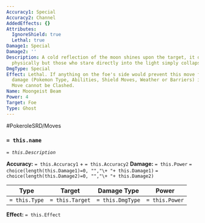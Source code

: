 ```yaml
---
Accuracy1: Special
Accuracy2: Channel
AddedEffects: {}
Attributes:
  IgnoreShield: true
  Lethal: true
Damage1: Special
Damage2: ''
Description: A cold reflection of the moon shines upon the target, it doesn't hurt
  physically but those who stare directly into the light simply collapse.
DmgType: Special
Effect: Lethal. If anything on the foe's side would prevent this move from dealing
  damage (Pokemon Type, Abilities, Shield Moves, Weather or Barriers) ignore it. This
  Move cannot be Clashed.
Name: Moongeist Beam
Power: 4
Target: Foe
Type: Ghost
---
```


#PokeroleSRD/Moves

### `= this.name` 
*`= this.Description`*

**Accuracy:** `= this.Accuracy1` + `= this.Accuracy2`
**Damage:** `= this.Power` `= choice(length(this.Damage1)=0, "","\+ "+ this.Damage1)` `= choice(length(this.Damage2)=0, "","\+ "+ this.Damage2)`

| Type          | Target          | Damage Type          | Power          |
| ------------- | --------------- | ---------------- | -------------- |
| `= this.Type` | `= this.Target` | `= this.DmgType` | `= this.Power` | 

**Effect:** `= this.Effect`